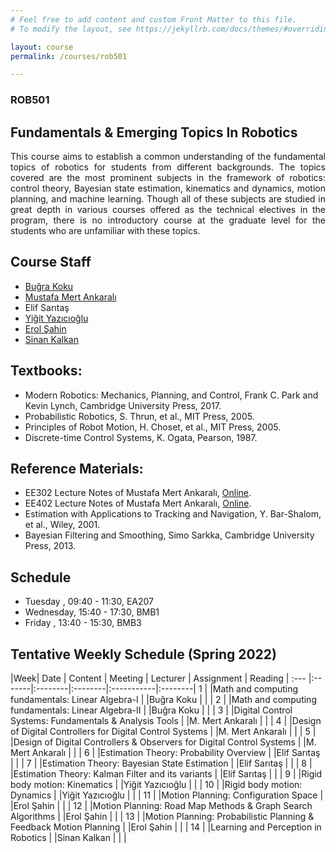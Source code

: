 ```yaml
---
# Feel free to add content and custom Front Matter to this file.
# To modify the layout, see https://jekyllrb.com/docs/themes/#overriding-theme-defaults

layout: course
permalink: /courses/rob501

---
```

### ROB501
## Fundamentals & Emerging Topics In Robotics

<div style="text-align: justify"> This course aims to establish a common understanding of the fundamental topics of robotics for students from different backgrounds. The topics covered are the most prominent subjects in the framework of robotics: control theory, Bayesian state estimation, kinematics and dynamics, motion planning,  and machine learning. Though all of these subjects are studied in great depth in various courses offered as the technical electives in the program, there is no introductory course at the graduate level for the students who are unfamiliar with these topics. </div>



## Course Staff
- [Buğra Koku](https://me.metu.edu.tr/kisi/bugra-koku)
- [Mustafa Mert Ankaralı](https://eee.metu.edu.tr/personel/mustafa-mert-ankarali)
- Elif Sarıtaş
- [Yiğit Yazıcıoğlu](https://me.metu.edu.tr/tr/kisi/yigit-yazicioglu)
- [Erol Şahin](https://kovan.ceng.metu.edu.tr/~erol/)
- [Sinan Kalkan](https://user.ceng.metu.edu.tr/~skalkan/)



## Textbooks: 
- Modern Robotics: Mechanics, Planning, and Control, Frank C. Park and Kevin Lynch, Cambridge University Press, 2017.
- Probabilistic Robotics, S. Thrun, et al., MIT Press, 2005.
- Principles of Robot Motion, H. Choset, et al., MIT Press, 2005.
- Discrete-time Control Systems, K. Ogata, Pearson, 1987.

## Reference Materials:
- EE302 Lecture Notes of Mustafa Mert Ankaralı, [Online](https://github.com/mertankarali/Lecture-Notes/tree/master/METU-EE302).
- EE402 Lecture Notes of Mustafa Mert Ankaralı, [Online](https://github.com/mertankarali/Lecture-Notes/tree/master/METU-EE402). 
- Estimation with Applications to Tracking and Navigation, Y. Bar-Shalom, et al., Wiley, 2001.
- Bayesian Filtering and Smoothing, Simo Sarkka, Cambridge University Press, 2013.





## Schedule
- Tuesday , 09:40 - 11:30, EA207
- Wednesday, 15:40 - 17:30, BMB1
- Friday , 13:40 - 15:30, BMB3

##  Tentative Weekly Schedule (Spring 2022)

|Week| Date   | Content | Meeting | Lecturer | Assignment | Reading |
:--- |:-------|:--------|:--------|:-----------|:--------|
1    | |Math and computing fundamentals: Linear Algebra-I | |Buğra Koku | | |
2    | |Math and computing fundamentals: Linear Algebra-II | |Buğra Koku | | |
3    | |Digital Control Systems: Fundamentals & Analysis Tools | |M. Mert Ankaralı | | |
4    | |Design of Digital Controllers for Digital Control Systems | |M. Mert Ankaralı | | |
5    | |Design of Digital Controllers & Observers for Digital Control Systems | |M. Mert Ankaralı | | |
6    | |Estimation Theory: Probability Overview | |Elif Sarıtaş | | |
7    | |Estimation Theory: Bayesian State Estimation | |Elif Sarıtaş | | |
8    | |Estimation Theory: Kalman Filter and its variants | |Elif Sarıtaş | | |
9    | |Rigid body motion: Kinematics | |Yiğit Yazıcıoğlu | | |
10   | |Rigid body motion: Dynamics | |Yiğit Yazıcıoğlu | | |
11   | |Motion Planning: Configuration Space | |Erol Şahin | | |
12   | |Motion Planning: Road Map Methods & Graph Search Algorithms | |Erol Şahin | | |
13   | |Motion Planning: Probabilistic Planning & Feedback Motion Planning | |Erol Şahin | | |
14   | |Learning and Perception in Robotics | |Sinan Kalkan | | |


[syllabus]: ../assets/docs/syllabus.pdf
 